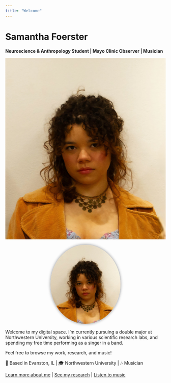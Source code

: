 ```yaml
---
title: "Welcome"
---
```


# Samantha Foerster
**Neuroscience & Anthropology Student | Mayo Clinic Observer | Musician**


![Samantha Foerster](/images/profile.JPG)

<p align="center">
  <img src="/images/profile.JPG" alt="Samantha Foerster" width="220" style="border-radius: 50%; box-shadow: 0px 0px 10px #888;">
</p>

Welcome to my digital space. I’m currently pursuing a double major at Northwestern University, working in various scientific research labs, and spending my free time performing as a singer in a band.

Feel free to browse my work, research, and music!

📍 Based in Evanston, IL | 🎓 Northwestern University | 🎶 Musician

[Learn more about me](/about/) | [See my research](/resume/) | [Listen to music](/music/)
